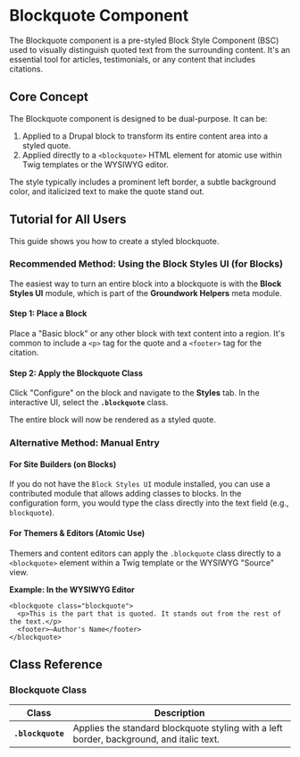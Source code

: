 # Blockquote Component

The Blockquote component is a pre-styled Block Style Component (BSC) used to visually distinguish quoted text from the surrounding content. It's an essential tool for articles, testimonials, or any content that includes citations.

## Core Concept

The Blockquote component is designed to be dual-purpose. It can be:

1. Applied to a Drupal block to transform its entire content area into a styled quote.
2. Applied directly to a `<blockquote>` HTML element for atomic use within Twig templates or the WYSIWYG editor.

The style typically includes a prominent left border, a subtle background color, and italicized text to make the quote stand out.

## Tutorial for All Users

This guide shows you how to create a styled blockquote.

### Recommended Method: Using the Block Styles UI (for Blocks)

The easiest way to turn an entire block into a blockquote is with the **Block Styles UI** module, which is part of the **Groundwork Helpers** meta module.

#### Step 1: Place a Block

Place a "Basic block" or any other block with text content into a region. It's common to include a `<p>` tag for the quote and a `<footer>` tag for the citation.

#### Step 2: Apply the Blockquote Class

Click "Configure" on the block and navigate to the **Styles** tab. In the interactive UI, select the **`.blockquote`** class.

The entire block will now be rendered as a styled quote.

### Alternative Method: Manual Entry

#### For Site Builders (on Blocks)

If you do not have the `Block Styles UI` module installed, you can use a contributed module that allows adding classes to blocks. In the configuration form, you would type the class directly into the text field (e.g., `blockquote`).

#### For Themers & Editors (Atomic Use)

Themers and content editors can apply the `.blockquote` class directly to a `<blockquote>` element within a Twig template or the WYSIWYG "Source" view.

**Example: In the WYSIWYG Editor**

```
<blockquote class="blockquote">
  <p>This is the part that is quoted. It stands out from the rest of the text.</p>
  <footer>—Author's Name</footer>
</blockquote>

```

## Class Reference

### Blockquote Class

| **Class**           | **Description**                                                                    |
| ------------------------- | ---------------------------------------------------------------------------------------- |
| **`.blockquote`** | Applies the standard blockquote styling with a left border, background, and italic text. |
